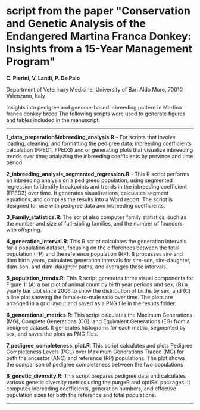# script from the paper "Conservation and Genetic Analysis of the Endangered Martina Franca Donkey: Insights from a 15-Year Management Program"
**C. Pierini, V. Landi, P. De Palo** 

Department of Veterinary Medicine, University of Bari Aldo Moro, 70010 Valenzano, Italy

Insights into pedigree and genome-based inbreeding pattern in Martina franca donkey breed
The following scripts were used to generate figures and tables included in the manuscript:

-------

**1_data_preparation&inbreeding_analysis.R** – For scripts that involve loading, cleaning, and formatting the pedigree data;  inbreeding coefficients calculation (FPED1, FPED3) and or generating plots that visualize inbreeding trends over time; analyzing the inbreeding coefficients by province and time period.

**2_inbreeding_analysis_segmented_regression.R** - This R script performs an inbreeding analysis on a pedigreed population, using segmented regression to identify breakpoints and trends in the inbreeding coefficient (FPED3) over time. It generates visualizations, calculates segment equations, and compiles the results into a Word report. The script is designed for use with pedigree data and inbreeding coefficients.

**3_Family_statistics.R**: The script also computes family statistics, such as the number and size of full-sibling families, and the number of founders with offspring. 

**4_generation_interval.R**: This R script calculates the generation intervals for a population dataset, focusing on the differences between the total population (TP) and the reference population (RP). It processes sire and dam birth years, calculates generation intervals for sire-son, sire-daughter, dam-son, and dam-daughter paths, and averages these intervals. 

**5_population_trends.R**: This R script generates three visual components for Figure 1: (A) a bar plot of animal count by birth year periods and sex, (B) a yearly bar plot since 2006 to show the distribution of births by sex, and (C) a line plot showing the female-to-male ratio over time. The plots are arranged in a grid layout and saved as a PNG file in the results folder.

**6_generational_metrics.R**: This script calculates the Maximum Generations (MG), Complete Generations (CG), and Equivalent Generations (EG) from a pedigree dataset. It generates histograms for each metric, segmented by sex, and saves the plots as PNG files. 

**7_pedigree_completeness_plot.R**: This script calculates and plots Pedigree Completeness Levels (PCL) over Maximum Generations Traced (MG) for both the ancestor (ANC) and reference (RP) populations. The plot shows the comparison of pedigree completeness between the two populations

**8_genetic_diversity.R**: This script prepares pedigree data and calculates various genetic diversity metrics using the purgeR and optiSel packages. It computes inbreeding coefficients, generation numbers, and effective population sizes for both the reference and total populations.

-------
